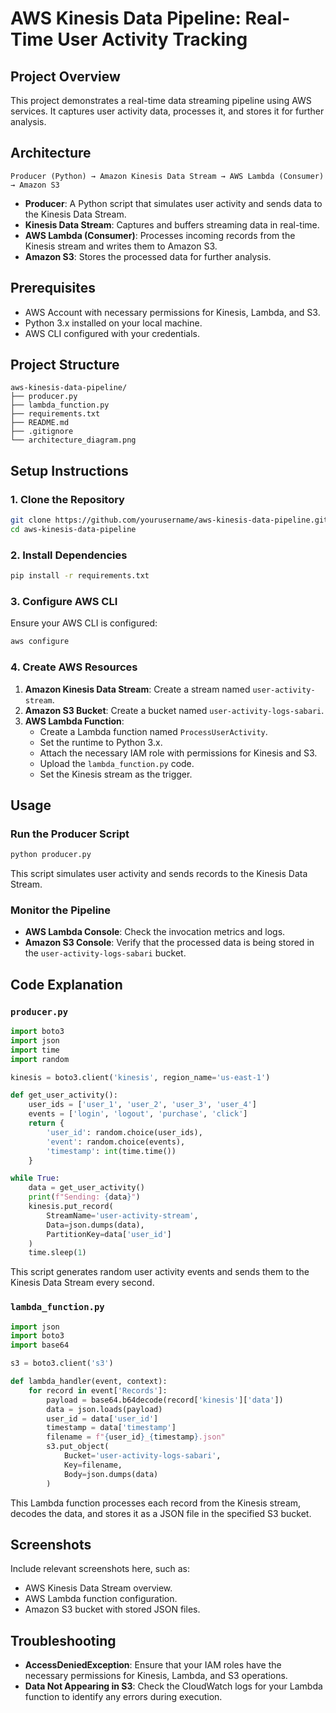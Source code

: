 
# AWS Kinesis Data Pipeline: Real-Time User Activity Tracking

## Project Overview
This project demonstrates a real-time data streaming pipeline using AWS services. It captures user activity data, processes it, and stores it for further analysis.

## Architecture

```
Producer (Python) → Amazon Kinesis Data Stream → AWS Lambda (Consumer) → Amazon S3
```

- **Producer**: A Python script that simulates user activity and sends data to the Kinesis Data Stream.
- **Kinesis Data Stream**: Captures and buffers streaming data in real-time.
- **AWS Lambda (Consumer)**: Processes incoming records from the Kinesis stream and writes them to Amazon S3.
- **Amazon S3**: Stores the processed data for further analysis.

## Prerequisites
- AWS Account with necessary permissions for Kinesis, Lambda, and S3.
- Python 3.x installed on your local machine.
- AWS CLI configured with your credentials.

## Project Structure
```
aws-kinesis-data-pipeline/
├── producer.py
├── lambda_function.py
├── requirements.txt
├── README.md
├── .gitignore
└── architecture_diagram.png
```

## Setup Instructions

### 1. Clone the Repository
```bash
git clone https://github.com/yourusername/aws-kinesis-data-pipeline.git
cd aws-kinesis-data-pipeline
```

### 2. Install Dependencies
```bash
pip install -r requirements.txt
```

### 3. Configure AWS CLI
Ensure your AWS CLI is configured:
```bash
aws configure
```

### 4. Create AWS Resources
1. **Amazon Kinesis Data Stream**: Create a stream named `user-activity-stream`.
2. **Amazon S3 Bucket**: Create a bucket named `user-activity-logs-sabari`.
3. **AWS Lambda Function**:
   - Create a Lambda function named `ProcessUserActivity`.
   - Set the runtime to Python 3.x.
   - Attach the necessary IAM role with permissions for Kinesis and S3.
   - Upload the `lambda_function.py` code.
   - Set the Kinesis stream as the trigger.

## Usage

### Run the Producer Script
```bash
python producer.py
```
This script simulates user activity and sends records to the Kinesis Data Stream.

### Monitor the Pipeline
- **AWS Lambda Console**: Check the invocation metrics and logs.
- **Amazon S3 Console**: Verify that the processed data is being stored in the `user-activity-logs-sabari` bucket.

## Code Explanation

### `producer.py`
```python
import boto3
import json
import time
import random

kinesis = boto3.client('kinesis', region_name='us-east-1')

def get_user_activity():
    user_ids = ['user_1', 'user_2', 'user_3', 'user_4']
    events = ['login', 'logout', 'purchase', 'click']
    return {
        'user_id': random.choice(user_ids),
        'event': random.choice(events),
        'timestamp': int(time.time())
    }

while True:
    data = get_user_activity()
    print(f"Sending: {data}")
    kinesis.put_record(
        StreamName='user-activity-stream',
        Data=json.dumps(data),
        PartitionKey=data['user_id']
    )
    time.sleep(1)
```
This script generates random user activity events and sends them to the Kinesis Data Stream every second.

### `lambda_function.py`
```python
import json
import boto3
import base64

s3 = boto3.client('s3')

def lambda_handler(event, context):
    for record in event['Records']:
        payload = base64.b64decode(record['kinesis']['data'])
        data = json.loads(payload)
        user_id = data['user_id']
        timestamp = data['timestamp']
        filename = f"{user_id}_{timestamp}.json"
        s3.put_object(
            Bucket='user-activity-logs-sabari',
            Key=filename,
            Body=json.dumps(data)
        )
```
This Lambda function processes each record from the Kinesis stream, decodes the data, and stores it as a JSON file in the specified S3 bucket.

## Screenshots
Include relevant screenshots here, such as:
- AWS Kinesis Data Stream overview.
- AWS Lambda function configuration.
- Amazon S3 bucket with stored JSON files.

## Troubleshooting

- **AccessDeniedException**: Ensure that your IAM roles have the necessary permissions for Kinesis, Lambda, and S3 operations.
- **Data Not Appearing in S3**: Check the CloudWatch logs for your Lambda function to identify any errors during execution.
